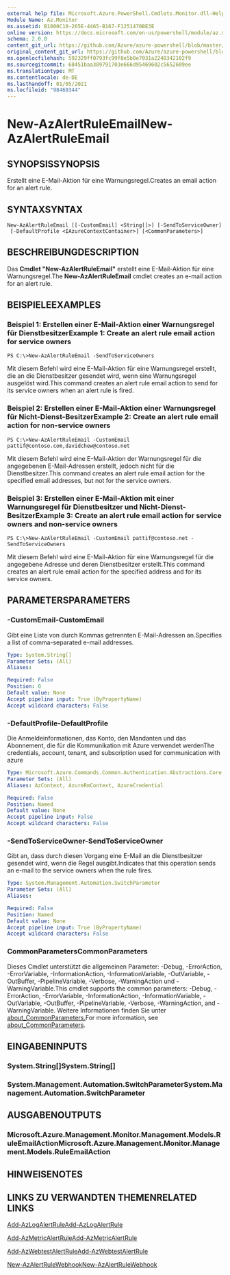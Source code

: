 ```yaml
---
external help file: Microsoft.Azure.PowerShell.Cmdlets.Monitor.dll-Help.xml
Module Name: Az.Monitor
ms.assetid: B1000C10-265E-4465-B167-F1251470BE3E
online version: https://docs.microsoft.com/en-us/powershell/module/az.monitor/new-azalertruleemail
schema: 2.0.0
content_git_url: https://github.com/Azure/azure-powershell/blob/master/src/Monitor/Monitor/help/New-AzAlertRuleEmail.md
original_content_git_url: https://github.com/Azure/azure-powershell/blob/master/src/Monitor/Monitor/help/New-AzAlertRuleEmail.md
ms.openlocfilehash: 592329ff0793fc99f8e5b0e7031a2248342102f9
ms.sourcegitcommit: 68451baa389791703e666d95469602c5652609ee
ms.translationtype: MT
ms.contentlocale: de-DE
ms.lasthandoff: 01/05/2021
ms.locfileid: "98469344"
---
```

# <span data-ttu-id="39b00-101">New-AzAlertRuleEmail</span><span class="sxs-lookup"><span data-stu-id="39b00-101">New-AzAlertRuleEmail</span></span>

## <span data-ttu-id="39b00-102">SYNOPSIS</span><span class="sxs-lookup"><span data-stu-id="39b00-102">SYNOPSIS</span></span>
<span data-ttu-id="39b00-103">Erstellt eine E-Mail-Aktion für eine Warnungsregel.</span><span class="sxs-lookup"><span data-stu-id="39b00-103">Creates an email action for an alert rule.</span></span>

## <span data-ttu-id="39b00-104">SYNTAX</span><span class="sxs-lookup"><span data-stu-id="39b00-104">SYNTAX</span></span>

```
New-AzAlertRuleEmail [[-CustomEmail] <String[]>] [-SendToServiceOwner]
 [-DefaultProfile <IAzureContextContainer>] [<CommonParameters>]
```

## <span data-ttu-id="39b00-105">BESCHREIBUNG</span><span class="sxs-lookup"><span data-stu-id="39b00-105">DESCRIPTION</span></span>
<span data-ttu-id="39b00-106">Das **Cmdlet "New-AzAlertRuleEmail"** erstellt eine E-Mail-Aktion für eine Warnungsregel.</span><span class="sxs-lookup"><span data-stu-id="39b00-106">The **New-AzAlertRuleEmail** cmdlet creates an e-mail action for an alert rule.</span></span>

## <span data-ttu-id="39b00-107">BEISPIELE</span><span class="sxs-lookup"><span data-stu-id="39b00-107">EXAMPLES</span></span>

### <span data-ttu-id="39b00-108">Beispiel 1: Erstellen einer E-Mail-Aktion einer Warnungsregel für Dienstbesitzer</span><span class="sxs-lookup"><span data-stu-id="39b00-108">Example 1: Create an alert rule email action for service owners</span></span>
```
PS C:\>New-AzAlertRuleEmail -SendToServiceOwners
```

<span data-ttu-id="39b00-109">Mit diesem Befehl wird eine E-Mail-Aktion für eine Warnungsregel erstellt, die an die Dienstbesitzer gesendet wird, wenn eine Warnungsregel ausgelöst wird.</span><span class="sxs-lookup"><span data-stu-id="39b00-109">This command creates an alert rule email action to send for its service owners when an alert rule is fired.</span></span>

### <span data-ttu-id="39b00-110">Beispiel 2: Erstellen einer E-Mail-Aktion einer Warnungsregel für Nicht-Dienst-Besitzer</span><span class="sxs-lookup"><span data-stu-id="39b00-110">Example 2: Create an alert rule email action for non-service owners</span></span>
```
PS C:\>New-AzAlertRuleEmail -CustomEmail pattif@contoso.com,davidchew@contoso.net
```

<span data-ttu-id="39b00-111">Mit diesem Befehl wird eine E-Mail-Aktion der Warnungsregel für die angegebenen E-Mail-Adressen erstellt, jedoch nicht für die Dienstbesitzer.</span><span class="sxs-lookup"><span data-stu-id="39b00-111">This command creates an alert rule email action for the specified email addresses, but not for the service owners.</span></span>

### <span data-ttu-id="39b00-112">Beispiel 3: Erstellen einer E-Mail-Aktion mit einer Warnungsregel für Dienstbesitzer und Nicht-Dienst-Besitzer</span><span class="sxs-lookup"><span data-stu-id="39b00-112">Example 3: Create an alert rule email action for service owners and non-service owners</span></span>
```
PS C:\>New-AzAlertRuleEmail -CustomEmail pattif@contoso.net -SendToServiceOwners
```

<span data-ttu-id="39b00-113">Mit diesem Befehl wird eine E-Mail-Aktion für eine Warnungsregel für die angegebene Adresse und deren Dienstbesitzer erstellt.</span><span class="sxs-lookup"><span data-stu-id="39b00-113">This command creates an alert rule email action for the specified address and for its service owners.</span></span>

## <span data-ttu-id="39b00-114">PARAMETERS</span><span class="sxs-lookup"><span data-stu-id="39b00-114">PARAMETERS</span></span>

### <span data-ttu-id="39b00-115">-CustomEmail</span><span class="sxs-lookup"><span data-stu-id="39b00-115">-CustomEmail</span></span>
<span data-ttu-id="39b00-116">Gibt eine Liste von durch Kommas getrennten E-Mail-Adressen an.</span><span class="sxs-lookup"><span data-stu-id="39b00-116">Specifies a list of comma-separated e-mail addresses.</span></span>

```yaml
Type: System.String[]
Parameter Sets: (All)
Aliases:

Required: False
Position: 0
Default value: None
Accept pipeline input: True (ByPropertyName)
Accept wildcard characters: False
```

### <span data-ttu-id="39b00-117">-DefaultProfile</span><span class="sxs-lookup"><span data-stu-id="39b00-117">-DefaultProfile</span></span>
<span data-ttu-id="39b00-118">Die Anmeldeinformationen, das Konto, den Mandanten und das Abonnement, die für die Kommunikation mit Azure verwendet werden</span><span class="sxs-lookup"><span data-stu-id="39b00-118">The credentials, account, tenant, and subscription used for communication with azure</span></span>

```yaml
Type: Microsoft.Azure.Commands.Common.Authentication.Abstractions.Core.IAzureContextContainer
Parameter Sets: (All)
Aliases: AzContext, AzureRmContext, AzureCredential

Required: False
Position: Named
Default value: None
Accept pipeline input: False
Accept wildcard characters: False
```

### <span data-ttu-id="39b00-119">-SendToServiceOwner</span><span class="sxs-lookup"><span data-stu-id="39b00-119">-SendToServiceOwner</span></span>
<span data-ttu-id="39b00-120">Gibt an, dass durch diesen Vorgang eine E-Mail an die Dienstbesitzer gesendet wird, wenn die Regel ausgibt.</span><span class="sxs-lookup"><span data-stu-id="39b00-120">Indicates that this operation sends an e-mail to the service owners when the rule fires.</span></span>

```yaml
Type: System.Management.Automation.SwitchParameter
Parameter Sets: (All)
Aliases:

Required: False
Position: Named
Default value: None
Accept pipeline input: True (ByPropertyName)
Accept wildcard characters: False
```

### <span data-ttu-id="39b00-121">CommonParameters</span><span class="sxs-lookup"><span data-stu-id="39b00-121">CommonParameters</span></span>
<span data-ttu-id="39b00-122">Dieses Cmdlet unterstützt die allgemeinen Parameter: -Debug, -ErrorAction, -ErrorVariable, -InformationAction, -InformationVariable, -OutVariable, -OutBuffer, -PipelineVariable, -Verbose, -WarningAction und -WarningVariable.</span><span class="sxs-lookup"><span data-stu-id="39b00-122">This cmdlet supports the common parameters: -Debug, -ErrorAction, -ErrorVariable, -InformationAction, -InformationVariable, -OutVariable, -OutBuffer, -PipelineVariable, -Verbose, -WarningAction, and -WarningVariable.</span></span> <span data-ttu-id="39b00-123">Weitere Informationen finden Sie unter [about_CommonParameters.](http://go.microsoft.com/fwlink/?LinkID=113216)</span><span class="sxs-lookup"><span data-stu-id="39b00-123">For more information, see [about_CommonParameters](http://go.microsoft.com/fwlink/?LinkID=113216).</span></span>

## <span data-ttu-id="39b00-124">EINGABEN</span><span class="sxs-lookup"><span data-stu-id="39b00-124">INPUTS</span></span>

### <span data-ttu-id="39b00-125">System.String[]</span><span class="sxs-lookup"><span data-stu-id="39b00-125">System.String[]</span></span>

### <span data-ttu-id="39b00-126">System.Management.Automation.SwitchParameter</span><span class="sxs-lookup"><span data-stu-id="39b00-126">System.Management.Automation.SwitchParameter</span></span>

## <span data-ttu-id="39b00-127">AUSGABEN</span><span class="sxs-lookup"><span data-stu-id="39b00-127">OUTPUTS</span></span>

### <span data-ttu-id="39b00-128">Microsoft.Azure.Management.Monitor.Management.Models.RuleEmailAction</span><span class="sxs-lookup"><span data-stu-id="39b00-128">Microsoft.Azure.Management.Monitor.Management.Models.RuleEmailAction</span></span>

## <span data-ttu-id="39b00-129">HINWEISE</span><span class="sxs-lookup"><span data-stu-id="39b00-129">NOTES</span></span>

## <span data-ttu-id="39b00-130">LINKS ZU VERWANDTEN THEMEN</span><span class="sxs-lookup"><span data-stu-id="39b00-130">RELATED LINKS</span></span>

[<span data-ttu-id="39b00-131">Add-AzLogAlertRule</span><span class="sxs-lookup"><span data-stu-id="39b00-131">Add-AzLogAlertRule</span></span>](./Add-AzLogAlertRule.md)

[<span data-ttu-id="39b00-132">Add-AzMetricAlertRule</span><span class="sxs-lookup"><span data-stu-id="39b00-132">Add-AzMetricAlertRule</span></span>](./Add-AzMetricAlertRule.md)

[<span data-ttu-id="39b00-133">Add-AzWebtestAlertRule</span><span class="sxs-lookup"><span data-stu-id="39b00-133">Add-AzWebtestAlertRule</span></span>](./Add-AzWebtestAlertRule.md)

[<span data-ttu-id="39b00-134">New-AzAlertRuleWebhook</span><span class="sxs-lookup"><span data-stu-id="39b00-134">New-AzAlertRuleWebhook</span></span>](./New-AzAlertRuleWebhook.md)


